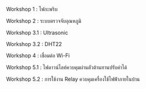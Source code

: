 Workshop 1 : ไฟกะพริบ

Workshop 2 : ระบบตรวจจับอุณหภูมิ 

Workshop 3.1 : Ultrasonic

Workshop 3.2 : DHT22

Workshop 4 : เชื่อมต่อ Wi-Fi

Workshop 5.1 : ไฟดาวน์ไลท์ควบคุมผ่านตัวต้านทานปรับค่าได้

Workshop 5.2 : การใช้งาน Relay ควบคุมเครื่องใช้ไฟฟ้าภายในบ้าน
